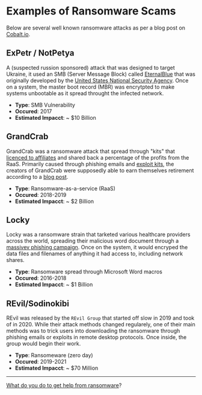 # Examples of Ransomware Scams

Below are several well known ransomware attacks as per a blog post on [Cobalt.io](https://www.cobalt.io/blog/11-biggest-ransomware-attacks-in-history).

## ExPetr / NotPetya

A (suspected russion sponsored) attack that was designed to target Ukraine, it used an SMB (Server Message Block) called [EternalBlue](https://www.avast.com/c-eternalblue) that was originally developed by the [United States National Security Agency](https://blogs.microsoft.com/on-the-issues/2017/05/14/need-urgent-collective-action-keep-people-safe-online-lessons-last-weeks-cyberattack/). Once on a system, the master boot record (MBR) was encrytpted to make systems unbootable as it spread throught the infected network.

- **Type**: SMB Vulnerability
- **Occured**: 2017
- **Estimated Impacct**: ~ $10 Billion

## GrandCrab

GrandCrab was a ransomware attack that spread through "kits" that [licenced to affiliates](https://www.zdnet.com/article/ransomware-crooks-test-a-new-way-to-spread-their-malware/) and shared back a percentage of the profits from the RaaS. Primarily caused through phishing emails and [exploit kits](https://www.trendmicro.com/vinfo/us/security/definition/exploit-kit), the creators of GrandCrab were supposedly able to earn themselves retirement according to a [blog post](https://www.bleepingcomputer.com/news/security/gandcrab-ransomware-shutting-down-after-claiming-to-earn-2-billion/).

- **Type**: Ransomware-as-a-service (RaaS)
- **Occured**: 2018-2019
- **Estimated Impacct**: ~ $2 Billion

## Locky

Locky was a ransomware strain that tarketed various healthcare providers across the world, spreading their malicious word document through a [massivev phishing campaign](https://arstechnica.com/information-technology/2016/02/locky-crypto-ransomware-rides-in-on-malicious-word-document-macro/). Once on the system, it would encryped the data files and filenames of anything it had access to, including network shares.

- **Type**: Ransomware spread through Microsoft Word macros
- **Occured**: 2016-2018
- **Estimated Impacct**: ~ $1 Billion

## REvil/Sodinokibi

REvil was released by the `REvil Group` that started off slow in 2019 and took of in 2020. While their attack methods changed regularely, one of their main methods was to trick users into downloading the ransomware through phishing emails or exploits in remote desktop protocols. Once inside, the group would begin their work.

- **Type**: Ransomeware (zero day)
- **Occured**: 2019-2021
- **Estimated Impacct**: ~ $70 Million

<hr>

[What do you do to get help from ransomware](/get-help-ransom.md)?
